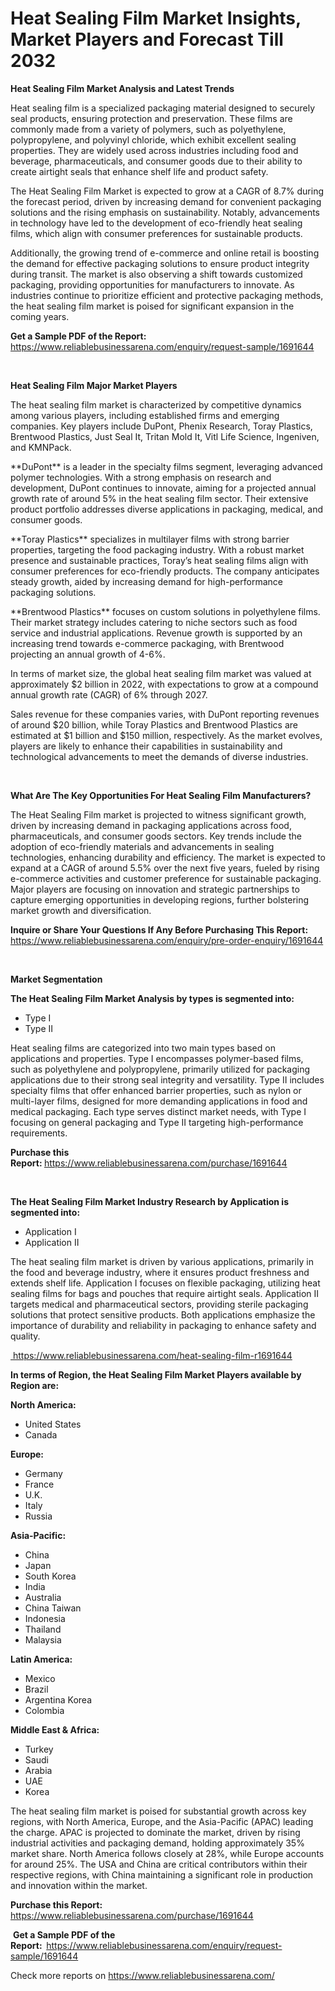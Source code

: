 <p><h1>Heat Sealing Film Market Insights, Market Players and Forecast Till 2032</h1></p><p><strong>Heat Sealing Film Market Analysis and Latest Trends</strong></p>
<p><p>Heat sealing film is a specialized packaging material designed to securely seal products, ensuring protection and preservation. These films are commonly made from a variety of polymers, such as polyethylene, polypropylene, and polyvinyl chloride, which exhibit excellent sealing properties. They are widely used across industries including food and beverage, pharmaceuticals, and consumer goods due to their ability to create airtight seals that enhance shelf life and product safety.</p><p>The Heat Sealing Film Market is expected to grow at a CAGR of 8.7% during the forecast period, driven by increasing demand for convenient packaging solutions and the rising emphasis on sustainability. Notably, advancements in technology have led to the development of eco-friendly heat sealing films, which align with consumer preferences for sustainable products. </p><p>Additionally, the growing trend of e-commerce and online retail is boosting the demand for effective packaging solutions to ensure product integrity during transit. The market is also observing a shift towards customized packaging, providing opportunities for manufacturers to innovate. As industries continue to prioritize efficient and protective packaging methods, the heat sealing film market is poised for significant expansion in the coming years.</p></p>
<p><strong>Get a Sample PDF of the Report:&nbsp;</strong> <a href="https://www.reliablebusinessarena.com/enquiry/request-sample/1691644?utm_campaign=1835&utm_medium=2&utm_source=Github&utm_content=ia&utm_term=07012025&utm_id=heat-sealing-film">https://www.reliablebusinessarena.com/enquiry/request-sample/1691644</a></p>
<p>&nbsp;</p>
<p><strong>Heat Sealing Film Major Market Players</strong></p>
<p><p>The heat sealing film market is characterized by competitive dynamics among various players, including established firms and emerging companies. Key players include DuPont, Phenix Research, Toray Plastics, Brentwood Plastics, Just Seal It, Tritan Mold It, Vitl Life Science, Ingeniven, and KMNPack.</p><p>**DuPont** is a leader in the specialty films segment, leveraging advanced polymer technologies. With a strong emphasis on research and development, DuPont continues to innovate, aiming for a projected annual growth rate of around 5% in the heat sealing film sector. Their extensive product portfolio addresses diverse applications in packaging, medical, and consumer goods.</p><p>**Toray Plastics** specializes in multilayer films with strong barrier properties, targeting the food packaging industry. With a robust market presence and sustainable practices, Toray’s heat sealing films align with consumer preferences for eco-friendly products. The company anticipates steady growth, aided by increasing demand for high-performance packaging solutions.</p><p>**Brentwood Plastics** focuses on custom solutions in polyethylene films. Their market strategy includes catering to niche sectors such as food service and industrial applications. Revenue growth is supported by an increasing trend towards e-commerce packaging, with Brentwood projecting an annual growth of 4-6%.</p><p>In terms of market size, the global heat sealing film market was valued at approximately $2 billion in 2022, with expectations to grow at a compound annual growth rate (CAGR) of 6% through 2027. </p><p>Sales revenue for these companies varies, with DuPont reporting revenues of around $20 billion, while Toray Plastics and Brentwood Plastics are estimated at $1 billion and $150 million, respectively. As the market evolves, players are likely to enhance their capabilities in sustainability and technological advancements to meet the demands of diverse industries.</p></p>
<p>&nbsp;</p>
<p><strong>What Are The Key Opportunities For Heat Sealing Film Manufacturers?</strong></p>
<p><p>The Heat Sealing Film market is projected to witness significant growth, driven by increasing demand in packaging applications across food, pharmaceuticals, and consumer goods sectors. Key trends include the adoption of eco-friendly materials and advancements in sealing technologies, enhancing durability and efficiency. The market is expected to expand at a CAGR of around 5.5% over the next five years, fueled by rising e-commerce activities and customer preference for sustainable packaging. Major players are focusing on innovation and strategic partnerships to capture emerging opportunities in developing regions, further bolstering market growth and diversification.</p></p>
<p><strong>Inquire or Share Your Questions If Any Before Purchasing This Report:</strong> <a href="https://www.reliablebusinessarena.com/enquiry/pre-order-enquiry/1691644?utm_campaign=1835&utm_medium=2&utm_source=Github&utm_content=ia&utm_term=07012025&utm_id=heat-sealing-film">https://www.reliablebusinessarena.com/enquiry/pre-order-enquiry/1691644</a></p>
<p>&nbsp;</p>
<p><strong>Market Segmentation</strong></p>
<p><strong>The Heat Sealing Film Market Analysis by types is segmented into:</strong></p>
<p><ul><li>Type I</li><li>Type II</li></ul></p>
<p><p>Heat sealing films are categorized into two main types based on applications and properties. Type I encompasses polymer-based films, such as polyethylene and polypropylene, primarily utilized for packaging applications due to their strong seal integrity and versatility. Type II includes specialty films that offer enhanced barrier properties, such as nylon or multi-layer films, designed for more demanding applications in food and medical packaging. Each type serves distinct market needs, with Type I focusing on general packaging and Type II targeting high-performance requirements.</p></p>
<p><strong>Purchase this Report:&nbsp;</strong><a href="https://www.reliablebusinessarena.com/purchase/1691644?utm_campaign=1835&utm_medium=2&utm_source=Github&utm_content=ia&utm_term=07012025&utm_id=heat-sealing-film">https://www.reliablebusinessarena.com/purchase/1691644</a></p>
<p>&nbsp;</p>
<p><strong>The Heat Sealing Film Market Industry Research by Application is segmented into:</strong></p>
<p><ul><li>Application I</li><li>Application II</li></ul></p>
<p><p>The heat sealing film market is driven by various applications, primarily in the food and beverage industry, where it ensures product freshness and extends shelf life. Application I focuses on flexible packaging, utilizing heat sealing films for bags and pouches that require airtight seals. Application II targets medical and pharmaceutical sectors, providing sterile packaging solutions that protect sensitive products. Both applications emphasize the importance of durability and reliability in packaging to enhance safety and quality.</p></p>
<p><a href="https://www.reliablebusinessarena.com/heat-sealing-film-r1691644?utm_campaign=1835&utm_medium=2&utm_source=Github&utm_content=ia&utm_term=07012025&utm_id=heat-sealing-film">&nbsp;https://www.reliablebusinessarena.com/heat-sealing-film-r1691644</a></p>
<p><strong>In terms of Region, the Heat Sealing Film Market Players available by Region are:</strong></p>
<p>
    <p> <strong> North America: </strong>
        <ul>
            <li>United States</li>
            <li>Canada</li>
        </ul>
        </p> 
    <p> <strong> Europe: </strong>
        <ul>
            <li>Germany</li>
            <li>France</li>
            <li>U.K.</li>
            <li>Italy</li>
            <li>Russia</li>
        </ul>
        </p> 
    <p> <strong> Asia-Pacific: </strong>
        <ul>
            <li>China</li>
            <li>Japan</li>
            <li>South Korea</li>
            <li>India</li>
            <li>Australia</li>
            <li>China Taiwan</li>
            <li>Indonesia</li>
            <li>Thailand</li>
            <li>Malaysia</li>
        </ul>
        </p> 
    <p> <strong> Latin America: </strong>
        <ul>
            <li>Mexico</li>
            <li>Brazil</li>
            <li>Argentina Korea</li>
            <li>Colombia</li>
        </ul>
        </p> 
    <p> <strong> Middle East & Africa: </strong>
        <ul>
            <li>Turkey</li>
            <li>Saudi</li>
            <li>Arabia</li>
            <li>UAE</li>
            <li>Korea</li>
        </ul>
    </p>
    </p>
<p><p>The heat sealing film market is poised for substantial growth across key regions, with North America, Europe, and the Asia-Pacific (APAC) leading the charge. APAC is projected to dominate the market, driven by rising industrial activities and packaging demand, holding approximately 35% market share. North America follows closely at 28%, while Europe accounts for around 25%. The USA and China are critical contributors within their respective regions, with China maintaining a significant role in production and innovation within the market.</p></p>
<p><strong>Purchase this Report: </strong><a href="https://www.reliablebusinessarena.com/purchase/1691644?utm_campaign=1835&utm_medium=2&utm_source=Github&utm_content=ia&utm_term=07012025&utm_id=heat-sealing-film">https://www.reliablebusinessarena.com/purchase/1691644</a></p>
<p>&nbsp;<strong>Get a Sample PDF of the Report:&nbsp;&nbsp;</strong><a href="https://www.reliablebusinessarena.com/enquiry/request-sample/1691644?utm_campaign=1835&utm_medium=2&utm_source=Github&utm_content=ia&utm_term=07012025&utm_id=heat-sealing-film">https://www.reliablebusinessarena.com/enquiry/request-sample/1691644</a></p>
<p><strong></strong></p>
<p>Check more reports on <a href="https://www.reliablebusinessarena.com/?utm_campaign=1835&utm_medium=2&utm_source=Github&utm_content=ia&utm_term=07012025&utm_id=heat-sealing-film">https://www.reliablebusinessarena.com/</a></p>